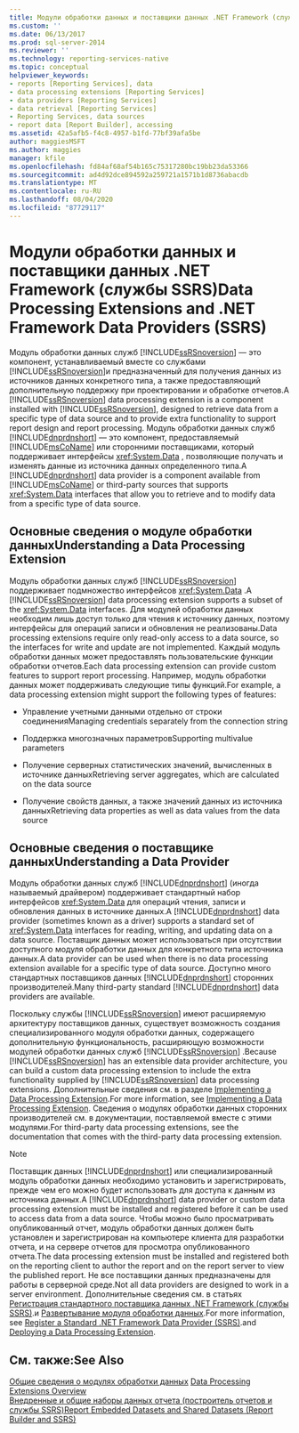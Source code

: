 ```yaml
---
title: Модули обработки данных и поставщики данных .NET Framework (службы SSRS) | Документы Майкрософт
ms.custom: ''
ms.date: 06/13/2017
ms.prod: sql-server-2014
ms.reviewer: ''
ms.technology: reporting-services-native
ms.topic: conceptual
helpviewer_keywords:
- reports [Reporting Services], data
- data processing extensions [Reporting Services]
- data providers [Reporting Services]
- data retrieval [Reporting Services]
- Reporting Services, data sources
- report data [Report Builder], accessing
ms.assetid: 42a5afb5-f4c8-4957-b1fd-77bf39afa5be
author: maggiesMSFT
ms.author: maggies
manager: kfile
ms.openlocfilehash: fd84af68af54b165c75317280bc19bb23da53366
ms.sourcegitcommit: ad4d92dce894592a259721a1571b1d8736abacdb
ms.translationtype: MT
ms.contentlocale: ru-RU
ms.lasthandoff: 08/04/2020
ms.locfileid: "87729117"
---
```

# <a name="data-processing-extensions-and-net-framework-data-providers-ssrs"></a><span data-ttu-id="c01ac-102">Модули обработки данных и поставщики данных .NET Framework (службы SSRS)</span><span class="sxs-lookup"><span data-stu-id="c01ac-102">Data Processing Extensions and .NET Framework Data Providers (SSRS)</span></span>
  <span data-ttu-id="c01ac-103">Модуль обработки данных служб [!INCLUDE[ssRSnoversion](../../includes/ssrsnoversion-md.md)] — это компонент, устанавливаемый вместе со службами [!INCLUDE[ssRSnoversion](../../includes/ssrsnoversion-md.md)]и предназначенный для получения данных из источников данных конкретного типа, а также предоставляющий дополнительную поддержку при проектировании и обработке отчетов.</span><span class="sxs-lookup"><span data-stu-id="c01ac-103">A [!INCLUDE[ssRSnoversion](../../includes/ssrsnoversion-md.md)] data processing extension is a component installed with [!INCLUDE[ssRSnoversion](../../includes/ssrsnoversion-md.md)], designed to retrieve data from a specific type of data source and to provide extra functionality to support report design and report processing.</span></span> <span data-ttu-id="c01ac-104">Модуль обработки данных служб [!INCLUDE[dnprdnshort](../../includes/dnprdnshort-md.md)] — это компонент, предоставляемый [!INCLUDE[msCoName](../../includes/msconame-md.md)] или сторонними поставщиками, который поддерживает интерфейсы <xref:System.Data> , позволяющие получать и изменять данные из источника данных определенного типа.</span><span class="sxs-lookup"><span data-stu-id="c01ac-104">A [!INCLUDE[dnprdnshort](../../includes/dnprdnshort-md.md)] data provider is a component available from [!INCLUDE[msCoName](../../includes/msconame-md.md)] or third-party sources that supports <xref:System.Data> interfaces that allow you to retrieve and to modify data from a specific type of data source.</span></span>  
  
## <a name="understanding-a-data-processing-extension"></a><span data-ttu-id="c01ac-105">Основные сведения о модуле обработки данных</span><span class="sxs-lookup"><span data-stu-id="c01ac-105">Understanding a Data Processing Extension</span></span>  
 <span data-ttu-id="c01ac-106">Модуль обработки данных служб [!INCLUDE[ssRSnoversion](../../includes/ssrsnoversion-md.md)] поддерживает подмножество интерфейсов <xref:System.Data> .</span><span class="sxs-lookup"><span data-stu-id="c01ac-106">A [!INCLUDE[ssRSnoversion](../../includes/ssrsnoversion-md.md)] data processing extension supports a subset of the <xref:System.Data> interfaces.</span></span> <span data-ttu-id="c01ac-107">Для модулей обработки данных необходим лишь доступ только для чтения к источнику данных, поэтому интерфейсы для операций записи и обновления не реализованы.</span><span class="sxs-lookup"><span data-stu-id="c01ac-107">Data processing extensions require only read-only access to a data source, so the interfaces for write and update are not implemented.</span></span> <span data-ttu-id="c01ac-108">Каждый модуль обработки данных может предоставлять пользовательские функции обработки отчетов.</span><span class="sxs-lookup"><span data-stu-id="c01ac-108">Each data processing extension can provide custom features to support report processing.</span></span> <span data-ttu-id="c01ac-109">Например, модуль обработки данных может поддерживать следующие типы функций.</span><span class="sxs-lookup"><span data-stu-id="c01ac-109">For example, a data processing extension might support the following types of features:</span></span>  
  
-   <span data-ttu-id="c01ac-110">Управление учетными данными отдельно от строки соединения</span><span class="sxs-lookup"><span data-stu-id="c01ac-110">Managing credentials separately from the connection string</span></span>  
  
-   <span data-ttu-id="c01ac-111">Поддержка многозначных параметров</span><span class="sxs-lookup"><span data-stu-id="c01ac-111">Supporting multivalue parameters</span></span>  
  
-   <span data-ttu-id="c01ac-112">Получение серверных статистических значений, вычисленных в источнике данных</span><span class="sxs-lookup"><span data-stu-id="c01ac-112">Retrieving server aggregates, which are calculated on the data source</span></span>  
  
-   <span data-ttu-id="c01ac-113">Получение свойств данных, а также значений данных из источника данных</span><span class="sxs-lookup"><span data-stu-id="c01ac-113">Retrieving data properties as well as data values from the data source</span></span>  
  
## <a name="understanding-a-data-provider"></a><span data-ttu-id="c01ac-114">Основные сведения о поставщике данных</span><span class="sxs-lookup"><span data-stu-id="c01ac-114">Understanding a Data Provider</span></span>  
 <span data-ttu-id="c01ac-115">Модуль обработки данных служб [!INCLUDE[dnprdnshort](../../includes/dnprdnshort-md.md)] (иногда называемый драйвером) поддерживает стандартный набор интерфейсов <xref:System.Data> для операций чтения, записи и обновления данных в источнике данных.</span><span class="sxs-lookup"><span data-stu-id="c01ac-115">A [!INCLUDE[dnprdnshort](../../includes/dnprdnshort-md.md)] data provider (sometimes known as a driver) supports a standard set of <xref:System.Data> interfaces for reading, writing, and updating data on a data source.</span></span> <span data-ttu-id="c01ac-116">Поставщик данных может использоваться при отсутствии доступного модуля обработки данных для конкретного типа источника данных.</span><span class="sxs-lookup"><span data-stu-id="c01ac-116">A data provider can be used when there is no data processing extension available for a specific type of data source.</span></span> <span data-ttu-id="c01ac-117">Доступно много стандартных поставщиков данных [!INCLUDE[dnprdnshort](../../includes/dnprdnshort-md.md)] сторонних производителей.</span><span class="sxs-lookup"><span data-stu-id="c01ac-117">Many third-party standard [!INCLUDE[dnprdnshort](../../includes/dnprdnshort-md.md)] data providers are available.</span></span>  
  
 <span data-ttu-id="c01ac-118">Поскольку службы [!INCLUDE[ssRSnoversion](../../includes/ssrsnoversion-md.md)] имеют расширяемую архитектуру поставщиков данных, существует возможность создания специализированного модуля обработки данных, содержащего дополнительную функциональность, расширяющую возможности модулей обработки данных служб [!INCLUDE[ssRSnoversion](../../includes/ssrsnoversion-md.md)] .</span><span class="sxs-lookup"><span data-stu-id="c01ac-118">Because [!INCLUDE[ssRSnoversion](../../includes/ssrsnoversion-md.md)] has an extensible data provider architecture, you can build a custom data processing extension to include the extra functionality supplied by [!INCLUDE[ssRSnoversion](../../includes/ssrsnoversion-md.md)] data processing extensions.</span></span> <span data-ttu-id="c01ac-119">Дополнительные сведения см. в разделе [Implementing a Data Processing Extension](../extensions/data-processing/implementing-a-data-processing-extension.md).</span><span class="sxs-lookup"><span data-stu-id="c01ac-119">For more information, see [Implementing a Data Processing Extension](../extensions/data-processing/implementing-a-data-processing-extension.md).</span></span> <span data-ttu-id="c01ac-120">Сведения о модулях обработки данных сторонних производителей см. в документации, поставляемой вместе с этими модулями.</span><span class="sxs-lookup"><span data-stu-id="c01ac-120">For third-party data processing extensions, see the documentation that comes with the third-party data processing extension.</span></span>  
  
> [!NOTE]  
>  <span data-ttu-id="c01ac-121">Поставщик данных [!INCLUDE[dnprdnshort](../../includes/dnprdnshort-md.md)] или специализированный модуль обработки данных необходимо установить и зарегистрировать, прежде чем его можно будет использовать для доступа к данным из источника данных.</span><span class="sxs-lookup"><span data-stu-id="c01ac-121">A [!INCLUDE[dnprdnshort](../../includes/dnprdnshort-md.md)] data provider or custom data processing extension must be installed and registered before it can be used to access data from a data source.</span></span> <span data-ttu-id="c01ac-122">Чтобы можно было просматривать опубликованный отчет, модуль обработки данных должен быть установлен и зарегистрирован на компьютере клиента для разработки отчета, и на сервере отчетов для просмотра опубликованного отчета.</span><span class="sxs-lookup"><span data-stu-id="c01ac-122">The data processing extension must be installed and registered both on the reporting client to author the report and on the report server to view the published report.</span></span> <span data-ttu-id="c01ac-123">Не все поставщики данных предназначены для работы в серверной среде.</span><span class="sxs-lookup"><span data-stu-id="c01ac-123">Not all data providers are designed to work in a server environment.</span></span> <span data-ttu-id="c01ac-124">Дополнительные сведения см. в статьях [Регистрация стандартного поставщика данных .NET Framework (службы SSRS)](register-a-standard-net-framework-data-provider-ssrs.md).и [Развертывание модуля обработки данных](../extensions/data-processing/deploying-a-data-processing-extension.md).</span><span class="sxs-lookup"><span data-stu-id="c01ac-124">For more information, see [Register a Standard .NET Framework Data Provider &#40;SSRS&#41;](register-a-standard-net-framework-data-provider-ssrs.md).and [Deploying a Data Processing Extension](../extensions/data-processing/deploying-a-data-processing-extension.md).</span></span>  
  
## <a name="see-also"></a><span data-ttu-id="c01ac-125">См. также:</span><span class="sxs-lookup"><span data-stu-id="c01ac-125">See Also</span></span>  
 <span data-ttu-id="c01ac-126">[Общие сведения о модулях обработки данных](../extensions/data-processing/data-processing-extensions-overview.md) </span><span class="sxs-lookup"><span data-stu-id="c01ac-126">[Data Processing Extensions Overview](../extensions/data-processing/data-processing-extensions-overview.md) </span></span>  
 [<span data-ttu-id="c01ac-127">Внедренные и общие наборы данных отчета (построитель отчетов и службы SSRS)</span><span class="sxs-lookup"><span data-stu-id="c01ac-127">Report Embedded Datasets and Shared Datasets &#40;Report Builder and SSRS&#41;</span></span>](report-embedded-datasets-and-shared-datasets-report-builder-and-ssrs.md)  
  
  
